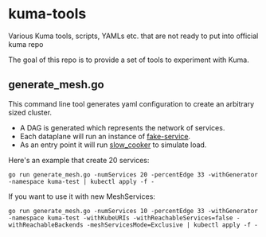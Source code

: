 # kuma-tools
Various Kuma tools, scripts, YAMLs etc. that are not ready to put into official kuma repo

The goal of this repo is to provide a set of tools to experiment with Kuma.

## generate_mesh.go

This command line tool generates yaml configuration to create an arbitrary sized cluster.

- A DAG is generated which represents the network of services.
- Each dataplane will run an instance of [fake-service](https://github.com/nicholasjackson/fake-service).
- As an entry point it will run [slow_cooker](https://github.com/BuoyantIO/slow_cooker) to simulate load.

Here's an example that create 20 services:

```shell
go run generate_mesh.go -numServices 20 -percentEdge 33 -withGenerator -namespace kuma-test | kubectl apply -f -
```

If you want to use it with new MeshServices:
```shell
go run generate_mesh.go -numServices 10 -percentEdge 33 -withGenerator -namespace kuma-test -withKubeURIs -withReachableServices=false -withReachableBackends -meshServicesMode=Exclusive | kubectl apply -f -
```
